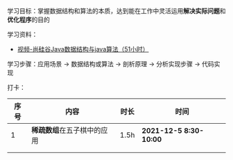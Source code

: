 学习目标：掌握数据结构和算法的本质，达到能在工作中灵活运用**解决实际问题**和**优化程序**的目的

学习资料：

- [视频-尚硅谷Java数据结构与java算法（51小时）](https://www.bilibili.com/video/BV1E4411H73v?p=10)

学习步骤：应用场景 -> 数据结构或算法 -> 剖析原理 -> 分析实现步骤  -> 代码实现

打卡：

| 序号 | 内容                         | 时长 | 时间                     |
| ---- | ---------------------------- | ---- | -----------------------|
| 1    | **稀疏数组**在五子棋中的应用 | 1.5h | **2021-12-5 8:30-10:00** |
|      |                              |      |                          |
|      |                              |      |                          |

